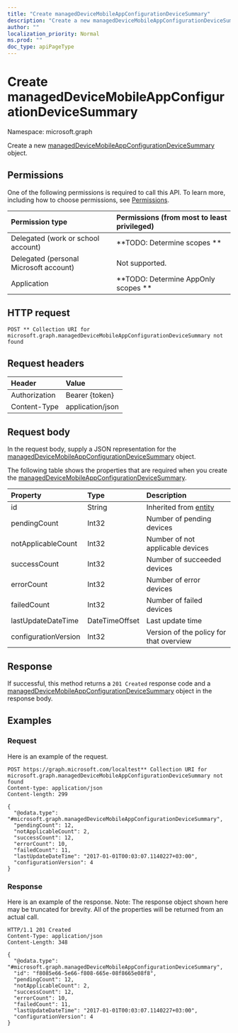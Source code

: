 ```yaml
---
title: "Create managedDeviceMobileAppConfigurationDeviceSummary"
description: "Create a new managedDeviceMobileAppConfigurationDeviceSummary object."
author: ""
localization_priority: Normal
ms.prod: ""
doc_type: apiPageType
---
```


# Create managedDeviceMobileAppConfigurationDeviceSummary

Namespace: microsoft.graph

Create a new [managedDeviceMobileAppConfigurationDeviceSummary](../resources/manageddevicemobileappconfigurationdevicesummary.md) object.

## Permissions
One of the following permissions is required to call this API. To learn more, including how to choose permissions, see [Permissions](/concepts/permissions-reference.md).

|Permission type|Permissions (from most to least privileged)|
|:---|:---|
|Delegated (work or school account)|**TODO: Determine scopes **|
|Delegated (personal Microsoft account)|Not supported.|
|Application|**TODO: Determine AppOnly scopes **|

## HTTP request
<!-- {
  "blockType": "ignored"
}
-->
``` http
POST ** Collection URI for microsoft.graph.managedDeviceMobileAppConfigurationDeviceSummary not found
```

## Request headers
|Header|Value|
|:---|:---|
|Authorization|Bearer {token}|
|Content-Type|application/json|

## Request body
In the request body, supply a JSON representation for the [managedDeviceMobileAppConfigurationDeviceSummary](../resources/manageddevicemobileappconfigurationdevicesummary.md) object.

The following table shows the properties that are required when you create the [managedDeviceMobileAppConfigurationDeviceSummary](../resources/manageddevicemobileappconfigurationdevicesummary.md).

|Property|Type|Description|
|:---|:---|:---|
|id|String| Inherited from [entity](../resources/entity.md)|
|pendingCount|Int32|Number of pending devices|
|notApplicableCount|Int32|Number of not applicable devices|
|successCount|Int32|Number of succeeded devices|
|errorCount|Int32|Number of error devices|
|failedCount|Int32|Number of failed devices|
|lastUpdateDateTime|DateTimeOffset|Last update time|
|configurationVersion|Int32|Version of the policy for that overview|



## Response
If successful, this method returns a `201 Created` response code and a [managedDeviceMobileAppConfigurationDeviceSummary](../resources/manageddevicemobileappconfigurationdevicesummary.md) object in the response body.

## Examples

### Request
Here is an example of the request.
<!-- {
  "blockType": "request",
  "name": "create_manageddevicemobileappconfigurationdevicesummary_from_"
}
-->
``` http
POST https://graph.microsoft.com/localtest** Collection URI for microsoft.graph.managedDeviceMobileAppConfigurationDeviceSummary not found
Content-type: application/json
Content-length: 299

{
  "@odata.type": "#microsoft.graph.managedDeviceMobileAppConfigurationDeviceSummary",
  "pendingCount": 12,
  "notApplicableCount": 2,
  "successCount": 12,
  "errorCount": 10,
  "failedCount": 11,
  "lastUpdateDateTime": "2017-01-01T00:03:07.1140227+03:00",
  "configurationVersion": 4
}
```

### Response
Here is an example of the response. Note: The response object shown here may be truncated for brevity. All of the properties will be returned from an actual call.
<!-- {
  "blockType": "response",
  "truncated": true,
  "@odata.type": "microsoft.graph.manageddevicemobileappconfigurationdevicesummary"
}
-->
``` http
HTTP/1.1 201 Created
Content-Type: application/json
Content-Length: 348

{
  "@odata.type": "#microsoft.graph.managedDeviceMobileAppConfigurationDeviceSummary",
  "id": "f8085e66-5e66-f808-665e-08f8665e08f8",
  "pendingCount": 12,
  "notApplicableCount": 2,
  "successCount": 12,
  "errorCount": 10,
  "failedCount": 11,
  "lastUpdateDateTime": "2017-01-01T00:03:07.1140227+03:00",
  "configurationVersion": 4
}
```

